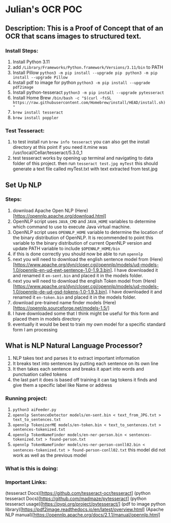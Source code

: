 # Julian's OCR POC
## Description: This is a Proof of Concept that of an OCR that scans images to structured text.
### Install Steps:
1. Install Python 3.11
2. add ``` /Library/Frameworks/Python.framework/Versions/3.11/bin ``` to PATH
3. Install Pillow ``` python3 -m pip install --upgrade pip ``` ``` python3 -m pip install --upgrade Pillow```
4. Install pdf to image for python ``` python3 -m pip install --upgrade pdf2image ```
5. Install python-tesseract ``` python3 -m pip install --upgrade pytesseract ```
6. Install Home Brew ``` /bin/bash -c "$(curl -fsSL https://raw.githubusercontent.com/Homebrew/install/HEAD/install.sh)" ```
7. ``` brew install tesseract ```
8. ``` brew install poppler ```
### Test Tesseract:
1. to test install run ``` brew info tesseract ``` you can also get the install directory at this point if you need it.mine was /usr/local/Cellar/tesseract/5.3.0_1
2. test tesseract works by opening up terminal and navigating to data folder of this project. then run ``` tesseract test.jpg myTest ``` this should generate a text file called myTest.txt with text extracted from test.jpg

## Set Up NLP 
### Steps: 
1. download Apache Open NLP (Here)[https://opennlp.apache.org/download.html]
2. OpenNLP script uses ```JAVA_CMD``` and ```JAVA_HOME``` variables to determine which command to use to execute Java virtual machine.
3. OpenNLP script uses ```OPENNLP_HOME``` variable to determine the location of the binary distribution of OpenNLP. It is recommended to point this variable to the binary distribution of current OpenNLP version and update PATH variable to include ```$OPENNLP_HOME/bin```
4. if this is done correctly you should now be able to run ```opennlp```
5. next you will need to download the english sentence model from (Here)[https://www.apache.org/dyn/closer.cgi/opennlp/models/ud-models-1.0/opennlp-en-ud-ewt-sentence-1.0-1.9.3.bin]. I have downloaded it and renamed it ```en-sent.bin``` and placed it in the models folder. 
6. next you will need to download the english Token model from (Here)[https://www.apache.org/dyn/closer.cgi/opennlp/models/ud-models-1.0/opennlp-de-ud-gsd-tokens-1.0-1.9.3.bin]. I have downloaded it and renamed it ```en-token.bin``` and placed it in the models folder. 
7. download pre-trained name finder models (Here)[https://opennlp.sourceforge.net/models-1.5/]
8. I have downloaded some that I think might be useful for this form and placed them in models directory
9. eventually it would be best to train my own model for a specific standard form I am processing

## What is NLP Natural Language Processor?
1. NLP takes text and parses it to extract important information 
2. It breaks text into sentences by putting each sentence on its own line 
3. It then takes each sentence and breaks it apart into words and punctuation called tokens
4. the last part it does is based off training it can tag tokens it finds and give them a specific label like Name or address 

### Running project:
1. ```python3 aiFeeder.py```
2. ```opennlp SentenceDetector models/en-sent.bin < text_from_JPG.txt > text_to_sentences.txt```
3. ```opennlp TokenizerME models/en-token.bin < text_to_sentences.txt > sentences-tokenized.txt```
4. ```opennlp TokenNameFinder models/en-ner-person.bin < sentences-tokenized.txt > found-person.txt```
5. ```opennlp TokenNameFinder models/es-ner-person-conll02.bin < sentences-tokenized.txt > found-person-conll02.txt``` this model did not work as well as the previous model
### What is this is doing:

### Important Links:
(tesseract Docs)[https://github.com/tesseract-ocr/tesseract]
(python tesseract Docs)[https://github.com/madmaze/pytesseract]
(python tesseract usage)[https://pypi.org/project/pytesseract/]
(pdf to image python library)[https://pdf2image.readthedocs.io/en/latest/overview.html]
(Apache NLP manual)[https://opennlp.apache.org/docs/2.1.1/manual/opennlp.html]

